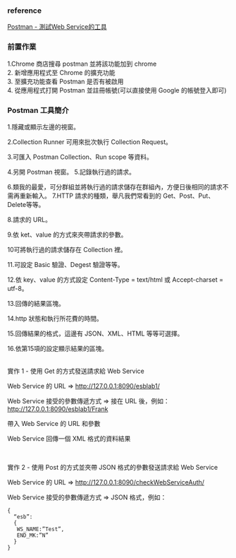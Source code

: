  ### reference

[Postman - 測試Web Service的工具](https://medium.com/@mikru168/postman-測試web-service的工具-c7726997868a)

### 前置作業

1.Chrome 商店搜尋 postman 並將該功能加到 chrome<br>
2. 新增應用程式至 Chrome 的擴充功能<br>
3. 至擴充功能查看 Postman 是否有被啟用<br>
4. 從應用程式打開 Postman 並註冊帳號(可以直接使用 Google 的帳號登入即可)<br>

### Postman 工具簡介

1.隱藏或顯示左邊的視窗。

2.Collection Runner 可用來批次執行 Collection Request。

3.可匯入 Postman Collection、Run scope 等資料。

4.另開 Postman 視窗。
5.記錄執行過的請求。

6.類我的最愛，可分群組並將執行過的請求儲存在群組內，方便日後相同的請求不需再重新輸入。
7.HTTP 請求的種類，舉凡我們常看到的 Get、Post、Put、Delete等等。

8.請求的 URL。

9.依 ket、value 的方式來夾帶請求的參數。

10可將執行過的請求儲存在 Collection 裡。

11.可設定 Basic 驗證、Degest 驗證等等。

12.依 key、value 的方式設定 Content-Type = text/html 或 Accept-charset = utf-8。

13.回傳的結果區塊。

14.http 狀態和執行所花費的時間。

15.回傳結果的格式，這邊有 JSON、XML、HTML 等等可選擇。

16.依第15項的設定顯示結果的區塊。

<br>
實作 1 - 使用 Get 的方式發送請求給 Web Service

Web Service 的 URL => http://127.0.0.1:8090/esblab1/

Web Service 接受的參數傳遞方式 => 接在 URL 後，例如：http://127.0.0.1:8090/esblab1/Frank

帶入 Web Service 的 URL 和參數

Web Service 回傳一個 XML 格式的資料結果

<br>

實作 2 - 使用 Post 的方式並夾帶 JSON 格式的參數發送請求給 Web Service

Web Service 的 URL => http://127.0.0.1:8090/checkWebServiceAuth/

Web Service 接受的參數傳遞方式 => JSON 格式，例如：

```
{
  “esb”: 
  { 
   WS_NAME:”Test”,
   END_MK:”N”
  } 
}
```

